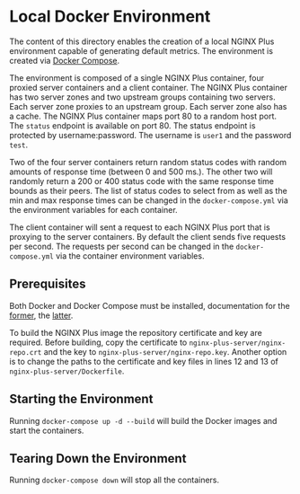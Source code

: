 # Local Docker Environment

The content of this directory enables the creation of a local NGINX Plus environment capable of generating default
metrics. The environment is created via [Docker Compose](https://docs.docker.com/compose/).

The environment is composed of a single NGINX Plus container, four proxied server containers and a client container.
The NGINX Plus container has two server zones and two upstream groups containing two servers. Each server zone proxies
to an upstream group. Each server zone also has a cache. The NGINX Plus container maps port 80 to a random host port.
The `status` endpoint is available on port 80. The status endpoint is protected by username:password. The username is
`user1` and the password `test`.

Two of the four server containers return random status codes with random amounts of response time
(between 0 and 500 ms.). The other two will randomly return a 200 or 400 status code with the same response time bounds
as their peers. The list of status codes to select from as well as the min and max response times can be changed in the
`docker-compose.yml` via the environment variables for each container.

The client container will sent a request to each NGINX Plus port that is proxying to the server containers. By default
the client sends five requests per second. The requests per second can be changed in the `docker-compose.yml` via
the container environment variables.

## Prerequisites

Both Docker and Docker Compose must be installed, documentation for the
[former](https://docs.docker.com/engine/installation/), the [latter](https://docs.docker.com/compose/install/).

To build the NGINX Plus image the repository certificate and key are required. Before building,
copy the certificate to `nginx-plus-server/nginx-repo.crt` and the key to `nginx-plus-server/nginx-repo.key`.
Another option is to change the paths to the certificate and key files in lines 12 and 13 of
`nginx-plus-server/Dockerfile`.

## Starting the Environment

Running `docker-compose up -d --build` will build the Docker images and start the containers.

## Tearing Down the Environment

Running `docker-compose down` will stop all the containers.
